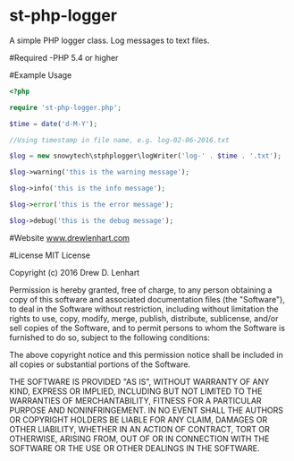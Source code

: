 st-php-logger
===============

A simple PHP logger class.  Log messages to text files.

#Required
-PHP 5.4 or higher

#Example Usage
``` php
<?php

require 'st-php-logger.php';

$time = date('d-M-Y');

//Using timestamp in file name, e.g. log-02-06-2016.txt

$log = new snowytech\stphplogger\logWriter('log-' . $time . '.txt');

$log->warning('this is the warning message');

$log->info('this is the info message');

$log->error('this is the error message');

$log->debug('this is the debug message');
```

#Website
www.drewlenhart.com

#License
MIT License

Copyright (c) 2016 Drew D. Lenhart

Permission is hereby granted, free of charge, to any person obtaining a copy
of this software and associated documentation files (the "Software"), to deal
in the Software without restriction, including without limitation the rights
to use, copy, modify, merge, publish, distribute, sublicense, and/or sell
copies of the Software, and to permit persons to whom the Software is
furnished to do so, subject to the following conditions:

The above copyright notice and this permission notice shall be included in all
copies or substantial portions of the Software.

THE SOFTWARE IS PROVIDED "AS IS", WITHOUT WARRANTY OF ANY KIND, EXPRESS OR
IMPLIED, INCLUDING BUT NOT LIMITED TO THE WARRANTIES OF MERCHANTABILITY,
FITNESS FOR A PARTICULAR PURPOSE AND NONINFRINGEMENT. IN NO EVENT SHALL THE
AUTHORS OR COPYRIGHT HOLDERS BE LIABLE FOR ANY CLAIM, DAMAGES OR OTHER
LIABILITY, WHETHER IN AN ACTION OF CONTRACT, TORT OR OTHERWISE, ARISING FROM,
OUT OF OR IN CONNECTION WITH THE SOFTWARE OR THE USE OR OTHER DEALINGS IN THE
SOFTWARE.